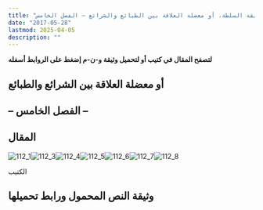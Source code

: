 ```yaml
---
title: "حقيقة السلطة، أو معضلة العلاقة بين الطبائع والشرائع – الفصل الخامس"
date: "2017-05-28"
lastmod: 2025-04-05
description: ""
---
```

**لتصفح المقال في كتيب أو لتحميل وثيقة و-ن-م إضغط على الروابط أسفله**

## **أو معضلة العلاقة بين الشرائع والطبائع**

## **– الفصل الخامس –**

## المقال

![112_1](https://abouyaarebmarzouki.wordpress.com/wp-content/uploads/2017/05/112_125.png?w=648)![112_3](https://abouyaarebmarzouki.wordpress.com/wp-content/uploads/2017/05/112_325.png?w=648)![112_4](https://abouyaarebmarzouki.wordpress.com/wp-content/uploads/2017/05/112_425.png?w=648)![112_5](https://abouyaarebmarzouki.wordpress.com/wp-content/uploads/2017/05/112_525.png?w=648)![112_6](https://abouyaarebmarzouki.wordpress.com/wp-content/uploads/2017/05/112_625.png?w=648)![112_7](https://abouyaarebmarzouki.wordpress.com/wp-content/uploads/2017/05/112_725.png?w=648)![112_8](https://abouyaarebmarzouki.wordpress.com/wp-content/uploads/2017/05/112_811.png?w=648)

الكتيب

## وثيقة النص المحمول ورابط تحميلها

###
